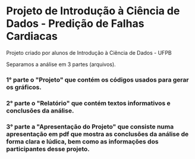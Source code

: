 # Projeto de Introdução à Ciência de Dados - Predição de Falhas Cardiacas
Projeto criado por alunos de Introdução à Ciência de Dados - UFPB

Separamos a análise em 3 partes (arquivos).

### 1° parte o "Projeto" que contém os códigos usados para gerar os gráficos.
### 2° parte o "Relatório" que contém textos informativos e conclusões da análise.
### 3° parte a "Apresentação do Projeto" que consiste numa apresentação em pdf que mostra as conclusões da análise de forma clara e lúdica, bem como as informações dos participantes desse projeto.
